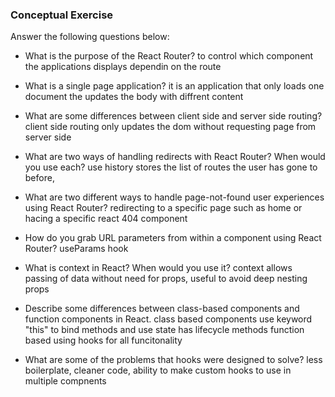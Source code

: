 ### Conceptual Exercise

Answer the following questions below:

- What is the purpose of the React Router?
  to control which component the applications displays dependin on the route

- What is a single page application?
  it is an application that only loads one document the updates the body with diffrent content 

- What are some differences between client side and server side routing?
  client side routing only updates the dom without requesting page from server side

- What are two ways of handling redirects with React Router? When would you use each?
  use history stores the list of routes the user has gone to before, 

- What are two different ways to handle page-not-found user experiences using React Router? 
  redirecting to a specific page such as home or hacing a specific react 404 component 

- How do you grab URL parameters from within a component using React Router?
  useParams hook

- What is context in React? When would you use it?
  context allows passing of data without need for props, useful to avoid deep nesting props

- Describe some differences between class-based components and function
  components in React.
  class based components use keyword "this" to bind methods and use state has lifecycle methods
  function based using hooks for all funcitonality

- What are some of the problems that hooks were designed to solve?
  less boilerplate, cleaner code, ability to make custom hooks to use in multiple compnents